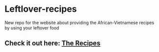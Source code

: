 # Leftlover-recipes
New repo for the website about providing the African-Vietnamese recipes by using your leftover food


## Check it out here: [The Recipes](http://therecipes.online/)
